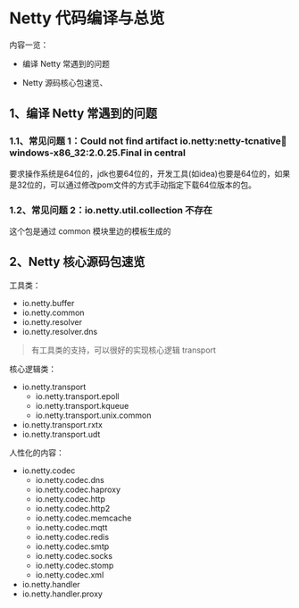# Netty 代码编译与总览

内容一览：  

* 编译 Netty 常遇到的问题

* Netty 源码核心包速览、

## 1、编译 Netty 常遇到的问题

### 1.1、常见问题 1：Could not find artifact io.netty:netty-tcnative:jar:windows-x86_32:2.0.25.Final in central

要求操作系统是64位的，jdk也要64位的，开发工具(如idea)也要是64位的，如果是32位的，可以通过修改pom文件的方式手动指定下载64位版本的包。

### 1.2、常见问题 2：io.netty.util.collection 不存在

这个包是通过 common 模块里边的模板生成的

## 2、Netty 核心源码包速览

工具类：  
* io.netty.buffer
* io.netty.common
* io.netty.resolver
* io.netty.resolver.dns
> 有工具类的支持，可以很好的实现核心逻辑 transport

核心逻辑类：  
* io.netty.transport
    * io.netty.transport.epoll
    * io.netty.transport.kqueue
    * io.netty.transport.unix.common
* io.netty.transport.rxtx
* io.netty.transport.udt

人性化的内容：  
* io.netty.codec
    * io.netty.codec.dns
    * io.netty.codec.haproxy
    * io.netty.codec.http
    * io.netty.codec.http2
    * io.netty.codec.memcache
    * io.netty.codec.mqtt
    * io.netty.codec.redis
    * io.netty.codec.smtp
    * io.netty.codec.socks
    * io.netty.codec.stomp
    * io.netty.codec.xml
* io.netty.handler
* io.netty.handler.proxy
